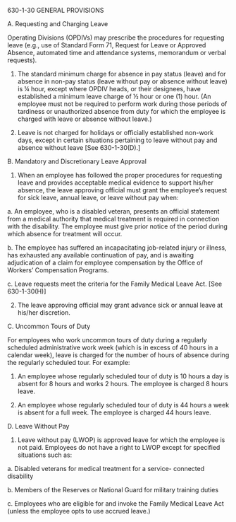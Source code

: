 
630-1-30 	GENERAL PROVISIONS

A.	Requesting and Charging Leave

Operating Divisions (OPDIVs) may prescribe the procedures for requesting leave (e.g., use of Standard Form 71, Request for Leave or Approved Absence, automated  time and attendance systems,  memorandum or verbal requests).

1.	The standard minimum charge for absence in pay status (leave) and for absence in non-pay status (leave without pay or absence without leave) is ¼ hour, except where OPDIV heads, or their designees, have established a minimum leave charge of ½ hour or one (1) hour.  (An employee must not be required to perform work during those periods of tardiness or unauthorized absence from duty for which the employee is charged with leave or absence without leave.)

2.	Leave is not charged for holidays or officially established non-work days, except in certain situations pertaining to leave without pay and absence without leave [See 630-1-30(D).]

B.	Mandatory and Discretionary Leave Approval

1.	When an employee has followed the proper procedures for requesting leave and provides acceptable medical evidence to support his/her absence,  the leave approving official must grant the employee’s request for sick leave, annual leave, or leave without pay when:

a.	An employee, who is a disabled veteran, presents an official statement from a medical authority that medical treatment is required in connection with the disability.  The employee must give prior notice of the period during which absence for treatment will occur.

b.	The employee has suffered an incapacitating job-related injury or illness, has exhausted any available continuation of pay, and is awaiting adjudication of a claim for employee compensation by the Office of Workers’ Compensation Programs.

c.	Leave requests meet the criteria for the Family Medical Leave Act. [See 630-1-30(H)]

2.	The leave approving official may grant advance sick or annual leave at his/her discretion.

C.	Uncommon Tours of Duty

For employees who work uncommon tours of duty during a regularly scheduled administrative work week (which is in excess of 40 hours in a calendar week), leave is charged for the number of hours of absence during the regularly scheduled tour. For example:

1.	An employee whose regularly scheduled tour of duty is 10 hours a day is absent for 8 hours and works 2 hours.  The employee is charged 8 hours leave.

2.	An employee whose regularly scheduled tour of duty is 44 hours a week is absent for a full week.  The employee is charged 44 hours leave.

D.	Leave Without Pay

1.	Leave without pay (LWOP) is approved leave for which the employee is not paid.  Employees do not have a right to LWOP except for specified situations such as:

a.	Disabled veterans for medical treatment for a service- connected disability

b.	Members of the Reserves or National Guard for military training duties

c.	Employees who are eligible for and invoke the Family Medical Leave Act (unless the employee opts to use accrued leave.)
